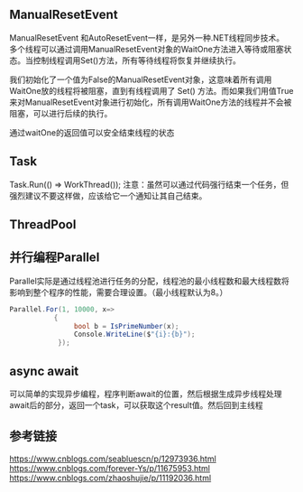 ## ManualResetEvent
ManualResetEvent 和AutoResetEvent一样，是另外一种.NET线程同步技术。  
多个线程可以通过调用ManualResetEvent对象的WaitOne方法进入等待或阻塞状态。当控制线程调用Set()方法，所有等待线程将恢复并继续执行。  

我们初始化了一个值为False的ManualResetEvent对象，这意味着所有调用WaitOne放的线程将被阻塞，直到有线程调用了 Set() 方法。而如果我们用值True来对ManualResetEvent对象进行初始化，所有调用WaitOne方法的线程并不会被阻塞，可以进行后续的执行。  

通过waitOne的返回值可以安全结束线程的状态

## Task
Task.Run(() => WorkThread());
注意：虽然可以通过代码强行结束一个任务，但强烈建议不要这样做，应该给它一个通知让其自己结束。

## ThreadPool

## 并行编程Parallel
Parallel实际是通过线程池进行任务的分配，线程池的最小线程数和最大线程数将影响到整个程序的性能，需要合理设置。（最小线程默认为8。）  
````C#
Parallel.For(1, 10000, x=> 
           {
                bool b = IsPrimeNumber(x);              
                Console.WriteLine($"{i}:{b}");
            });

````

## async await
可以简单的实现异步编程，程序判断await的位置，然后根据生成异步线程处理await后的部分，返回一个task，可以获取这个result值。然后回到主线程

## 参考链接
https://www.cnblogs.com/seabluescn/p/12973936.html
https://www.cnblogs.com/forever-Ys/p/11675953.html
https://www.cnblogs.com/zhaoshujie/p/11192036.html